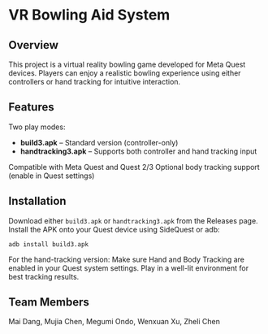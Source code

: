 # VR Bowling Aid System

## Overview

This project is a virtual reality bowling game developed for Meta Quest devices.
Players can enjoy a realistic bowling experience using either controllers or hand tracking for intuitive interaction.

## Features

Two play modes:

- **build3.apk** – Standard version (controller-only)  
- **handtracking3.apk** – Supports both controller and hand tracking input  

Compatible with Meta Quest and Quest 2/3
Optional body tracking support (enable in Quest settings)

## Installation

Download either `build3.apk` or `handtracking3.apk` from the Releases page.  
Install the APK onto your Quest device using SideQuest or adb: 

``adb install build3.apk``

For the hand-tracking version:
Make sure Hand and Body Tracking are enabled in your Quest system settings.
Play in a well-lit environment for best tracking results.

## Team Members

Mai Dang, Mujia Chen, Megumi Ondo, Wenxuan Xu, Zheli Chen
